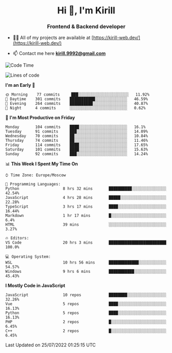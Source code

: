 <h1 align="center">Hi 👋, I'm Kirill</h1>
<h3 align="center">Frontend & Backend developer</h3>

- 👨‍💻 All of my projects are available at [https://kirill-web.dev/](https://kirill-web.dev/)

- 📫 Contact me here **kirill.9992@gmail.com**











<!--START_SECTION:waka-->
![Code Time](http://img.shields.io/badge/Code%20Time-0%20secs-blue)

![Lines of code](https://img.shields.io/badge/From%20Hello%20World%20I%27ve%20Written-525%20Thousand%20lines%20of%20code-blue)

**I'm an Early 🐤** 

```text
🌞 Morning    77 commits     ███░░░░░░░░░░░░░░░░░░░░░░   11.92% 
🌆 Daytime    301 commits    ███████████░░░░░░░░░░░░░░   46.59% 
🌃 Evening    264 commits    ██████████░░░░░░░░░░░░░░░   40.87% 
🌙 Night      4 commits      ░░░░░░░░░░░░░░░░░░░░░░░░░   0.62%

```
📅 **I'm Most Productive on Friday** 

```text
Monday       104 commits    ████░░░░░░░░░░░░░░░░░░░░░   16.1% 
Tuesday      91 commits     ███░░░░░░░░░░░░░░░░░░░░░░   14.09% 
Wednesday    70 commits     ██░░░░░░░░░░░░░░░░░░░░░░░   10.84% 
Thursday     74 commits     ██░░░░░░░░░░░░░░░░░░░░░░░   11.46% 
Friday       114 commits    ████░░░░░░░░░░░░░░░░░░░░░   17.65% 
Saturday     101 commits    ████░░░░░░░░░░░░░░░░░░░░░   15.63% 
Sunday       92 commits     ███░░░░░░░░░░░░░░░░░░░░░░   14.24%

```


📊 **This Week I Spent My Time On** 

```text
⌚︎ Time Zone: Europe/Moscow

💬 Programming Languages: 
Python                   8 hrs 32 mins       ██████████░░░░░░░░░░░░░░░   42.54% 
JavaScript               4 hrs 28 mins       █████░░░░░░░░░░░░░░░░░░░░   22.28% 
TypeScript               3 hrs 17 mins       ████░░░░░░░░░░░░░░░░░░░░░   16.44% 
Markdown                 1 hr 17 mins        █░░░░░░░░░░░░░░░░░░░░░░░░   6.4% 
HTML                     39 mins             ░░░░░░░░░░░░░░░░░░░░░░░░░   3.27%

🔥 Editors: 
VS Code                  20 hrs 3 mins       █████████████████████████   100.0%

💻 Operating System: 
WSL                      10 hrs 56 mins      █████████████░░░░░░░░░░░░   54.57% 
Windows                  9 hrs 6 mins        ███████████░░░░░░░░░░░░░░   45.43%

```

**I Mostly Code in JavaScript** 

```text
JavaScript               10 repos            ████████░░░░░░░░░░░░░░░░░   32.26% 
Vue                      5 repos             ████░░░░░░░░░░░░░░░░░░░░░   16.13% 
Python                   5 repos             ████░░░░░░░░░░░░░░░░░░░░░   16.13% 
PHP                      2 repos             █░░░░░░░░░░░░░░░░░░░░░░░░   6.45% 
C++                      2 repos             █░░░░░░░░░░░░░░░░░░░░░░░░   6.45%

```



 Last Updated on 25/07/2022 01:25:15 UTC
<!--END_SECTION:waka-->
